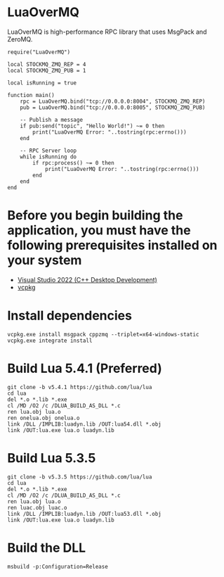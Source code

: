 # LuaOverMQ

LuaOverMQ is high-performance RPC library that uses MsgPack and ZeroMQ.

```
require("LuaOverMQ")

local STOCKMQ_ZMQ_REP = 4
local STOCKMQ_ZMQ_PUB = 1

local isRunning = true

function main()
    rpc = LuaOverMQ.bind("tcp://0.0.0.0:8004", STOCKMQ_ZMQ_REP)
    pub = LuaOverMQ.bind("tcp://0.0.0.0:8005", STOCKMQ_ZMQ_PUB)

    -- Publish a message
    if pub:send("topic", "Hello World!") ~= 0 then
        print("LuaOverMQ Error: "..tostring(rpc:errno()))
    end

    -- RPC Server loop
    while isRunning do
        if rpc:process() ~= 0 then
            print("LuaOverMQ Error: "..tostring(rpc:errno()))
        end
    end
end
```

# Before you begin building the application, you must have the following prerequisites installed on your system

* [Visual Studio 2022 (C++ Desktop Development)](https://visualstudio.microsoft.com/downloads/)
* [vcpkg](https://vcpkg.io/en/getting-started.html)

# Install dependencies

```
vcpkg.exe install msgpack cppzmq --triplet=x64-windows-static
vcpkg.exe integrate install
```

# Build Lua 5.4.1 (Preferred)
```
git clone -b v5.4.1 https://github.com/lua/lua
cd lua
del *.o *.lib *.exe
cl /MD /O2 /c /DLUA_BUILD_AS_DLL *.c
ren lua.obj lua.o
ren onelua.obj onelua.o
link /DLL /IMPLIB:luadyn.lib /OUT:lua54.dll *.obj
link /OUT:lua.exe lua.o luadyn.lib
```

# Build Lua 5.3.5 
```
git clone -b v5.3.5 https://github.com/lua/lua
cd lua
del *.o *.lib *.exe
cl /MD /O2 /c /DLUA_BUILD_AS_DLL *.c
ren lua.obj lua.o
ren luac.obj luac.o
link /DLL /IMPLIB:luadyn.lib /OUT:lua53.dll *.obj
link /OUT:lua.exe lua.o luadyn.lib
```

# Build the DLL
```
msbuild -p:Configuration=Release
```

